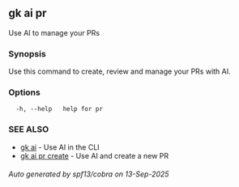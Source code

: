 ## gk ai pr

Use AI to manage your PRs

### Synopsis


Use this command to create, review and manage your PRs with AI.


### Options

```
  -h, --help   help for pr
```

### SEE ALSO

* [gk ai](gk_ai.md)	 - Use AI in the CLI
* [gk ai pr create](gk_ai_pr_create.md)	 - Use AI and create a new PR

###### Auto generated by spf13/cobra on 13-Sep-2025
